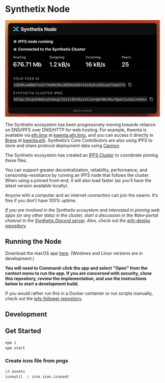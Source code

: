 # Synthetix Node

![Synthetix IPFS Node](./screenshot.png)

The Synthetix ecosystem has been progressively moving towards reliance on ENS/IPFS over DNS/HTTP for web hosting. For example, Kwenta is available via [eth.limo](http://eth.limo) at [kwenta.eth.limo](https://kwenta.eth.limo/), and you can access it directly in [Brave](https://brave.com/) at [kwenta.eth](http://kwenta.eth/). Synthetix’s Core Contributors are also using IPFS to store and share protocol deployment data using [Cannon](https://usecannon.com).

The Synthetix ecosystem has created an [IPFS Cluster](https://ipfscluster.io/) to coordinate pinning these files.

You can support greater decentralization, reliability, performance, and censorship-resistance by running an IPFS node that follows the cluster. When using a pinned front-end, it will also load faster (as you’ll have the latest version available locally).

Anyone with a computer and an internet connection can join the swarm. It’s fine if you don’t have 100% uptime.

_If you are involved in the Synthetix ecosystem and interested in pinning web apps (or any other data) in the cluster, start a discussion in the #dev-portal channel in the [Synthetix Discord server](https://discord.com/invite/AEdUHzt). Also, check out the [ipfs-deploy repository](https://github.com/Synthetixio/ipfs-deploy)._

## Running the Node

Download the macOS app [here](./dist/synthetix-node.dmg). (Windows and Linux versions are in development.)

**You will need to Command-click the app and select "Open" from the context menu to run the app. If you are concerned with security, clone this repository, review the implementation, and use the instructions below to start a development build.**

If you would rather run this in a Docker container or run scripts manually, check out the [ipfs-follower repository](https://github.com/Synthetixio/ipfs-follower).

## Development

## Get Started

```sh
npm i
npm start
```

### Create icns file from pngs

```sh
cd assets
iconutil -c icns icon.iconset
```
